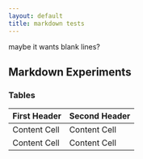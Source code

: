 ```yaml
---
layout: default
title: markdown tests
---
```


maybe it wants blank lines?

## Markdown Experiments

### Tables

| First Header  | Second Header |
| ------------- | ------------- |
| Content Cell  | Content Cell  |
| Content Cell  | Content Cell  |

